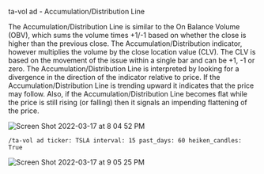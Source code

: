 ta-vol ad - Accumulation/Distribution Line

The Accumulation/Distribution Line is similar to the On Balance Volume (OBV), which sums the volume times +1/-1 based on whether the close is higher than the previous close. The Accumulation/Distribution indicator, however multiplies the volume by the close location value (CLV). The CLV is based on the movement of the issue within a single bar and can be +1, -1 or zero. The Accumulation/Distribution Line is interpreted by looking for a divergence in the direction of the indicator relative to price. If the Accumulation/Distribution Line is trending upward it indicates that the price may follow. Also, if the Accumulation/Distribution Line becomes flat while the price is still rising (or falling) then it signals an impending flattening of the price.

![Screen Shot 2022-03-17 at 8 04 52 PM](https://user-images.githubusercontent.com/85772166/158929810-194af5f8-7428-4366-ba4e-791911abb1fe.png)

```
/ta-vol ad ticker: TSLA interval: 15 past_days: 60 heiken_candles: True
```

![Screen Shot 2022-03-17 at 9 05 25 PM](https://user-images.githubusercontent.com/85772166/158935496-1d4b3216-dd28-4fcf-ba72-3e291d506677.png)
